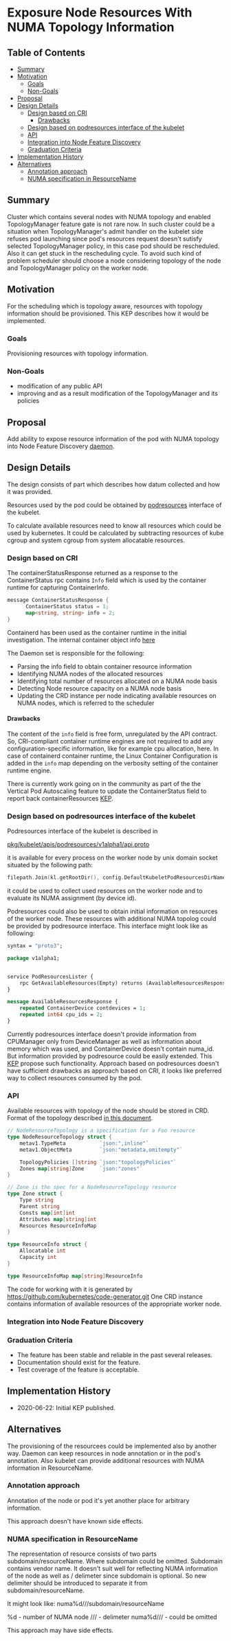 # Exposure Node Resources With NUMA Topology Information

## Table of Contents

<!-- toc -->
- [Summary](#summary)
- [Motivation](#motivation)
  - [Goals](#goals)
  - [Non-Goals](#non-goals)
- [Proposal](#proposal)
- [Design Details](#design-details)
  - [Design based on CRI](#design-based-on-cri)
    - [Drawbacks](#drawbacks)
  - [Design based on podresources interface of the kubelet](#design-based-on-podresources-interface-of-the-kubelet)
  - [API](#api)
  - [Integration into Node Feature Discovery](#integration-into-node-feature-discovery)
  - [Graduation Criteria](#graduation-criteria)
- [Implementation History](#implementation-history)
- [Alternatives](#alternatives)
  - [Annotation approach](#annotation-approach)
  - [NUMA specification in ResourceName](#numa-specification-in-resourcename)
<!-- /toc -->

## Summary

Cluster which contains several nodes with NUMA topology and
enabled TopologyManager feature gate is not rare now. In such cluster
could be a situation when TopologyManager's admit handler on the kubelet
side refuses pod launching since pod's resources request doesn't sutisfy
selected TopologyManager policy, in this case pod should be rescheduled.
Also it can get stuck in the rescheduling cycle.
To avoid such kind of problem scheduler should choose a node considering topology
of the node and TopologyManager policy on the worker node.

## Motivation

For the scheduling which is topology aware, resources with topology
information should be provisioned.
This KEP describes how it would be implemented.

### Goals

Provisioning resources with topology information.

### Non-Goals

 - modification of any public API
 - improving and as a result modification of the TopologyManager and its policies

## Proposal

Add ability to expose resource information of the pod with NUMA topology into Node Feature
Discovery [daemon](https://github.com/kubernetes-sigs/node-feature-discovery).

## Design Details

The design consists of part which describes how datum collected and how it was provided.

Resources used by the pod could be obtained by [podresources](https://github.com/kubernetes/enhancements/blob/master/keps/sig-node/compute-device-assignment.md) interface of the kubelet.

To calculate available resources need to know all resources
which could be used by kubernetes. It could be calculated by
subtracting resources of kube cgroup and system cgroup from
system allocatable resources.

### Design based on CRI

The containerStatusResponse returned as a response to the ContainerStatus rpc contains `Info` field which is used by the container runtime for capturing ContainerInfo.
```go
message ContainerStatusResponse {
      ContainerStatus status = 1;
      map<string, string> info = 2;
}
```

Containerd has been used as the container runtime in the initial investigation. The internal container object info
[here](https://github.com/containerd/cri/blob/master/pkg/server/container_status.go#L130)

The Daemon set is responsible for the following:

- Parsing the info field to obtain container resource information
- Identifying NUMA nodes of the allocated resources
- Identifying total number of resources allocated on a NUMA node basis
- Detecting Node resource capacity on a NUMA node basis
- Updating the CRD instance per node indicating available resources on NUMA nodes, which is referred to the scheduler


#### Drawbacks

The content of the `info` field is free form, unregulated by the API contract. So, CRI-compliant container runtime engines are not required to add any configuration-specific information, like for example cpu allocation, here. In case of containerd container runtime, the Linux Container Configuration is added in the `info` map depending on the verbosity setting of the container runtime engine.

There is currently work going on in the community as part of the the Vertical Pod Autoscaling feature to update the ContainerStatus field to report back containerResources
[KEP](https://github.com/kubernetes/enhancements/blob/master/keps/sig-node/20191025-kubelet-container-resources-cri-api-changes.md).


### Design based on podresources interface of the kubelet

Podresources interface of the kubelet is described in

[pkg/kubelet/apis/podresources/v1alpha1/api.proto](https://github.com/kubernetes/kubernetes/blob/master/pkg/kubelet/apis/podresources/v1alpha1/api.proto)

it is available for every process on the worker node by
unix domain socket situated by the following path:

```go
filepath.Join(kl.getRootDir(), config.DefaultKubeletPodResourcesDirName)
```

it could be used to collect used resources on the worker node and to evaluate
its NUMA assignment (by device id).

Podresources could also be used to obtain initial information on resources of the worker node.
These resources with additional NUMA topolog could be provided by podresource interface.
This interface might look like as following:

```proto
syntax = "proto3";

package v1alpha1;


service PodResourcesLister {
    rpc GetAvailableResources(Empty) returns (AvailableResourcesResponse) {}
}

message AvailableResourcesResponse {
    repeated ContainerDevice contdevices = 1;
    repeated int64 cpu_ids = 2;
}
```

Currently podresources interface doesn't provide information from CPUManager only from
DeviceManager as well as information about memory which was used,
and ContainerDevice doesn't contain numa_id.
But information provided by podresource could be easily extended.
This [KEP](https://github.com/kubernetes/enhancements/pull/1884) propose such functionality.
Approach based on podresources doesn't have sufficient drawbacks as approach based on CRI, it
looks like preferred way to collect resources consumed by the pod.


### API

Available resources with topology of the node should be stored in CRD. Format of the topology described
[in this document](https://docs.google.com/document/d/12kj3fK8boNuPNqob6F_pPU9ZTaNEnPGaXEooW1Cilwg/edit).


```go
// NodeResourceTopology is a specification for a Foo resource
type NodeResourceTopology struct {
    metav1.TypeMeta           `json:",inline"`
    metav1.ObjectMeta         `json:"metadata,omitempty"`

    TopologyPolicies []string `json:"topologyPolicies"`
    Zones map[string]Zone     `json:"zones"`
}

// Zone is the spec for a NodeResourceTopology resource
type Zone struct {
    Type string
    Parent string
    Consts map[int]int
    Attributes map[string]int
    Resources ResourceInfoMap
}

type ResourceInfo struct {
    Allocatable int
    Capacity int
}

type ResourceInfoMap map[string]ResourceInfo
```

The code for working with it is generated by https://github.com/kubernetes/code-generator.git
One CRD instance contains information of available resources of the appropriate worker node.


### Integration into Node Feature Discovery


### Graduation Criteria

* The feature has been stable and reliable in the past several releases.
* Documentation should exist for the feature.
* Test coverage of the feature is acceptable.


## Implementation History

- 2020-06-22: Initial KEP published.

## Alternatives

The provisioning of the resourcees could be implemented also by another way.
Daemon can keep resources in node annotation or in the pod's annotation.
Also kubelet can provide additional resources with NUMA information in ResourceName.

### Annotation approach

Annotation of the node or pod it's yet another place for arbitrary information.

This approach doesn't have known side effects.


### NUMA specification in ResourceName

The representation of resource consists of two parts subdomain/resourceName. Where
subdomain could be omitted. Subdomain contains vendor name. It doesn't suit well for
reflecting NUMA information of the node as well as / delimeter since subdomain is optional.
So new delimiter should be introduced to separate it from subdomain/resourceName.

It might look like:
numa%d///subdomain/resourceName

%d - number of NUMA node
/// - delimeter
numa%d/// - could be omitted

This approach may have side effects.
